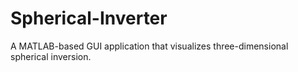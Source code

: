 # Spherical-Inverter
A MATLAB-based GUI application that visualizes three-dimensional spherical inversion.
